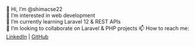👋 Hi, I’m @shimacse22  
👀 I’m interested in web development  
🌱 I’m currently learning Laravel 12 & REST APIs  
💞️ I’m looking to collaborate on Laravel & PHP projects 
📫 How to reach me: [LinkedIn](https://www.linkedin.com/in/devshima) | [GitHub](https://github.com/shimacse22)  
